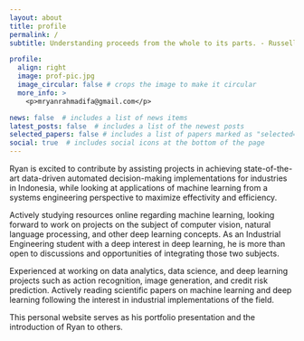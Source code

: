 ```yaml
---
layout: about
title: profile
permalink: /
subtitle: Understanding proceeds from the whole to its parts. - Russell L. Ackoff

profile:
  align: right
  image: prof-pic.jpg
  image_circular: false # crops the image to make it circular
  more_info: >
    <p>mryanrahmadifa@gmail.com</p>

news: false  # includes a list of news items
latest_posts: false  # includes a list of the newest posts
selected_papers: false # includes a list of papers marked as "selected={true}"
social: true  # includes social icons at the bottom of the page
---
```


Ryan is excited to contribute by assisting projects in achieving state-of-the-art data-driven automated decision-making implementations for industries in Indonesia, while looking at applications of machine learning from a systems engineering perspective to maximize effectivity and efficiency.

Actively studying resources online regarding machine learning, looking forward to work on projects on the subject of computer vision, natural language processing, and other deep learning concepts. As an Industrial Engineering student with a deep interest in deep learning, he is more than open to discussions and opportunities of integrating those two subjects.

Experienced at working on data analytics, data science, and deep learning projects such as action recognition, image generation, and credit risk prediction. Actively reading scientific papers on machine learning and deep learning following the interest in industrial implementations of the field. 

This personal website serves as his portfolio presentation and the introduction of Ryan to others.
